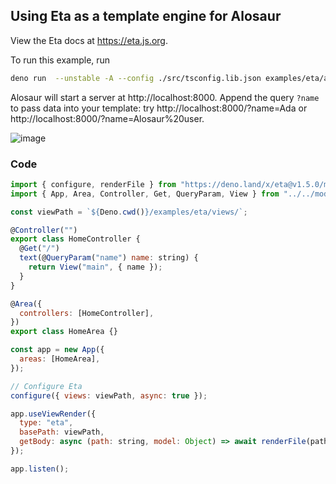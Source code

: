 ## Using Eta as a template engine for Alosaur

View the Eta docs at https://eta.js.org.

To run this example, run

```bash
deno run  --unstable -A --config ./src/tsconfig.lib.json examples/eta/app.ts
```

Alosaur will start a server at http://localhost:8000. Append the query `?name`
to pass data into your template: try http://localhost:8000/?name=Ada or
http://localhost:8000/?name=Alosaur%20user.

![image](https://user-images.githubusercontent.com/25597854/92666064-72fec600-f2c5-11ea-9a70-1a93d6792c21.png)

### Code

```js
import { configure, renderFile } from "https://deno.land/x/eta@v1.5.0/mod.ts";
import { App, Area, Controller, Get, QueryParam, View } from "../../mod.ts";

const viewPath = `${Deno.cwd()}/examples/eta/views/`;

@Controller("")
export class HomeController {
  @Get("/")
  text(@QueryParam("name") name: string) {
    return View("main", { name });
  }
}

@Area({
  controllers: [HomeController],
})
export class HomeArea {}

const app = new App({
  areas: [HomeArea],
});

// Configure Eta
configure({ views: viewPath, async: true });

app.useViewRender({
  type: "eta",
  basePath: viewPath,
  getBody: async (path: string, model: Object) => await renderFile(path, model),
});

app.listen();
```
